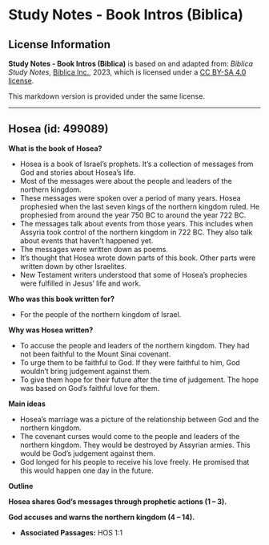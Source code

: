 # Study Notes - Book Intros (Biblica)

## License Information

**Study Notes - Book Intros (Biblica)** is based on and adapted from: _Biblica Study Notes_, [Biblica Inc.](https://www.biblica.com/), 2023, which is licensed under a [CC BY-SA 4.0 license](https://creativecommons.org/licenses/by-sa/4.0/legalcode.en).

This markdown version is provided under the same license.



--------------------------------

## Hosea (id: 499089)

**What is the book of** **Hosea?**

* Hosea is a book of Israel’s prophets. It’s a collection of messages from God and stories about Hosea’s life.
* Most of the messages were about the people and leaders of the northern kingdom.
* These messages were spoken over a period of many years. Hosea prophesied when the last seven kings of the northern kingdom ruled. He prophesied from around the year 750 BC to around the year 722 BC.
* The messages talk about events from those years. This includes when Assyria took control of the northern kingdom in 722 BC. They also talk about events that haven’t happened yet.
* The messages were written down as poems.
* It’s thought that Hosea wrote down parts of this book. Other parts were written down by other Israelites.
* New Testament writers understood that some of Hosea’s prophecies were fulfilled in Jesus’ life and work.

**Who was this book written for?**

* For the people of the northern kingdom of Israel.

**Why was Hosea written?**

* To accuse the people and leaders of the northern kingdom. They had not been faithful to the Mount Sinai covenant.
* To urge them to be faithful to God. If they were faithful to him, God wouldn’t bring judgement against them.
* To give them hope for their future after the time of judgement. The hope was based on God’s faithful love for them.

**Main ideas**

* Hosea’s marriage was a picture of the relationship between God and the northern kingdom.
* The covenant curses would come to the people and leaders of the northern kingdom. They would be destroyed by Assyrian armies. This would be God’s judgement against them.
* God longed for his people to receive his love freely. He promised that this would happen one day in the future.

**Outline**

**Hosea shares God’s messages through prophetic actions (1 – 3\).**

**God accuses and warns the northern kingdom (4 – 14\).**

* **Associated Passages:** HOS 1:1


